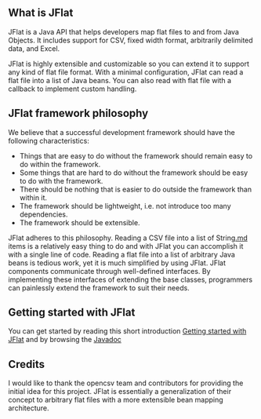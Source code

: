 ## What is JFlat ##

JFlat is a Java API that helps developers map flat files to and from Java Objects.
It includes support for CSV, fixed width format, arbitrarily delimited data, and Excel.

JFlat is highly extensible and customizable so you can extend it to support any kind of flat file format. With a minimal configuration, JFlat can read a flat file into a list of Java beans. You can also read with flat file with a callback to implement custom handling.

## JFlat framework philosophy ##

We believe that a successful development framework should have the following characteristics:

  * Things that are easy to do without the framework should remain easy to do within the framework.
  * Some things that are hard to do without the framework should be easy to do with the framework.
  * There should be nothing that is easier to do outside the framework than within it.
  * The framework should be lightweight, i.e. not introduce too many dependencies.
  * The framework should be extensible.

JFlat adheres to this philosophy. Reading a CSV file into a list of String[.md](.md) items is a relatively easy thing to do and with JFlat you can accomplish it with a single line of code.
Reading a flat file into a list of arbitrary Java beans is tedious work, yet it is much simplified by using JFlat.
JFlat components communicate through well-defined interfaces. By implementing these interfaces of extending the base classes, programmers can painlessly extend the framework to suit their needs.

## Getting started with JFlat ##
You can get started by reading this short introduction [Getting started with JFlat](http://code.google.com/p/jflat/wiki/GettingStarted) and by browsing the [Javadoc](http://jflat.googlecode.com/svn/trunk/src/doc/api/index.html)

## Credits ##
I would like to thank the opencsv team and contributors for providing the initial idea for this project. JFlat is essentially a generalization of their concept to arbitrary flat files with a more extensible bean mapping architecture.